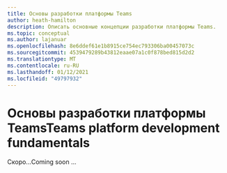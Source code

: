 ```yaml
---
title: Основы разработки платформы Teams
author: heath-hamilton
description: Описать основные концепции разработки платформы Teams.
ms.topic: conceptual
ms.author: lajanuar
ms.openlocfilehash: 8e6ddef61e1b8915ce754ec793306ba00457073c
ms.sourcegitcommit: 4539479289b43812eaae07a1c0f878bed815d2d2
ms.translationtype: MT
ms.contentlocale: ru-RU
ms.lasthandoff: 01/12/2021
ms.locfileid: "49797932"
---
```

# <a name="teams-platform-development-fundamentals"></a><span data-ttu-id="9fd4c-103">Основы разработки платформы Teams</span><span class="sxs-lookup"><span data-stu-id="9fd4c-103">Teams platform development fundamentals</span></span>

<span data-ttu-id="9fd4c-104">Скоро...</span><span class="sxs-lookup"><span data-stu-id="9fd4c-104">Coming soon ...</span></span>
